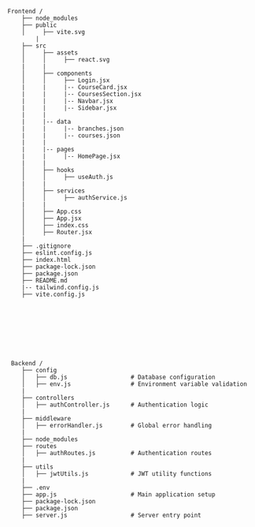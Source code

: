 	Frontend /
	    ├── node_modules
	    ├── public
	    │     ├── vite.svg
     	    |
	    ├── src
	    │     ├── assets
	    │     │     ├── react.svg
	    |     |
	    │     ├── components
	    │     │     ├── Login.jsx
	    |     |     |-- CourseCard.jsx
	    |     |     |-- CoursesSection.jsx
	    |     |     |-- Navbar.jsx
	    |     |     |-- Sidebar.jsx
	    |     |
	    |     |-- data
	    |     |     |-- branches.json
	    |     |     |-- courses.json
	    |     |
	    |     |-- pages
	    |     |     |-- HomePage.jsx
	    |     |   
	    │     ├── hooks
	    │     │     ├── useAuth.js
	    |     |
	    │     ├── services
	    │     │     ├── authService.js
	    |     |
	    │     ├── App.css
	    │     ├── App.jsx
	    │     ├── index.css
	    │     ├── Router.jsx
	    |
	    ├── .gitignore
	    ├── eslint.config.js
	    ├── index.html
	    ├── package-lock.json
	    ├── package.json
	    ├── README.md
	    |-- tailwind.config.js
	    ├── vite.config.js









     Backend /
		├── config                                 
		│   ├── db.js                  # Database configuration
		│   ├── env.js                 # Environment variable validation
		|
		├── controllers
		│   ├── authController.js      # Authentication logic
		|
		├── middleware
		│   ├── errorHandler.js        # Global error handling
		|
		├── node_modules
		├── routes
		│   ├── authRoutes.js          # Authentication routes
		|
		├── utils
		│   ├── jwtUtils.js            # JWT utility functions
		|
		├── .env
		├── app.js                     # Main application setup
		├── package-lock.json
		├── package.json
		├── server.js                  # Server entry point
